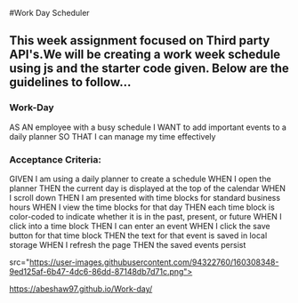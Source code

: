 #Work Day Scheduler

## This week assignment focused on Third party API's.We will be creating a work week schedule using js and the starter code given. Below are the guidelines to follow...

### Work-Day

AS AN employee with a busy schedule
I WANT to add important events to a daily planner
SO THAT I can manage my time effectively


### Acceptance Criteria:

GIVEN I am using a daily planner to create a schedule
WHEN I open the planner
THEN the current day is displayed at the top of the calendar
WHEN I scroll down
THEN I am presented with time blocks for standard business hours
WHEN I view the time blocks for that day
THEN each time block is color-coded to indicate whether it is in the past, present, or future
WHEN I click into a time block
THEN I can enter an event
WHEN I click the save button for that time block
THEN the text for that event is saved in local storage
WHEN I refresh the page
THEN the saved events persist

src="https://user-images.githubusercontent.com/94322760/160308348-9ed125af-6b47-4dc6-86dd-87148db7d71c.png">


https://abeshaw97.github.io/Work-day/
